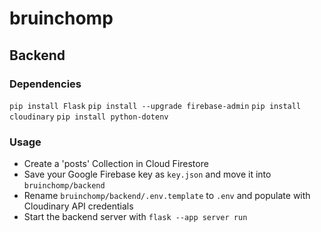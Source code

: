 # bruinchomp
## Backend
### Dependencies
`pip install Flask`
`pip install --upgrade firebase-admin`
`pip install cloudinary`
`pip install python-dotenv`


### Usage
- Create a 'posts' Collection in Cloud Firestore
- Save your Google Firebase key as `key.json` and move it into `bruinchomp/backend`
- Rename `bruinchomp/backend/.env.template` to `.env` and populate with Cloudinary API credentials
- Start the backend server with `flask --app server run`